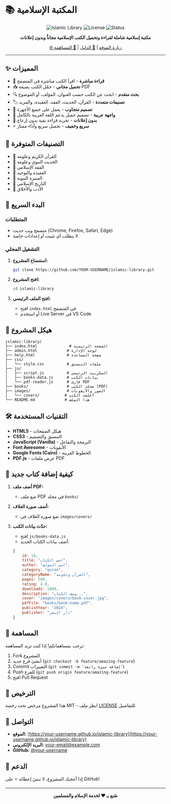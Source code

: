 # 📚 المكتبة الإسلامية

<div align="center">

![Islamic Library](https://img.shields.io/badge/المكتبة-الإسلامية-green?style=for-the-badge)
![License](https://img.shields.io/badge/License-MIT-blue?style=for-the-badge)
![Status](https://img.shields.io/badge/Status-Active-success?style=for-the-badge)

**مكتبة إسلامية شاملة لقراءة وتحميل الكتب الإسلامية مجاناً وبدون إعلانات**

[🌐 زيارة الموقع](#) | [📖 الدليل](#features) | [🤝 المساهمة](#contributing)

</div>

---

## ✨ المميزات

- 📖 **قراءة مباشرة** - اقرأ الكتب مباشرة في المتصفح
- 📥 **تحميل مجاني** - حمّل الكتب بصيغة PDF
- 🔍 **بحث متقدم** - ابحث عن الكتب حسب العنوان، المؤلف، أو الموضوع
- 🏷️ **تصنيفات متعددة** - القرآن، الحديث، الفقه، العقيدة، والمزيد
- 📱 **تصميم متجاوب** - يعمل على جميع الأجهزة
- 🌙 **واجهة عربية** - تصميم جميل يدعم اللغة العربية بالكامل
- 🚫 **بدون إعلانات** - تجربة قراءة نقية بدون إزعاج
- ⚡ **سريع وخفيف** - تحميل سريع وأداء ممتاز

## 🎯 التصنيفات المتوفرة

- 📗 القرآن الكريم وعلومه
- 📘 الحديث النبوي وعلومه
- 📙 الفقه الإسلامي
- 📕 العقيدة والتوحيد
- 📓 السيرة النبوية
- 📔 التاريخ الإسلامي
- 📖 الأدب والأخلاق

## 🚀 البدء السريع

### المتطلبات

- متصفح ويب حديث (Chrome, Firefox, Safari, Edge)
- لا يتطلب أي تثبيت أو إعدادات خاصة

### التشغيل المحلي

1. **استنساخ المشروع:**
   ```bash
   git clone https://github.com/YOUR-USERNAME/islamic-library.git
   ```

2. **افتح المشروع:**
   ```bash
   cd islamic-library
   ```

3. **افتح الملف الرئيسي:**
   - افتح `index.html` في المتصفح
   - أو استخدم Live Server في VS Code

## 📂 هيكل المشروع

```
islamic-library/
├── index.html              # الصفحة الرئيسية
├── admin.html             # لوحة الإدارة
├── help.html              # صفحة المساعدة
├── css/
│   └── style.css          # ملفات التنسيق
├── js/
│   ├── script.js          # السكريبت الرئيسي
│   ├── books-data.js      # بيانات الكتب
│   └── pdf-reader.js      # قارئ PDF
├── books/                 # مجلد الكتب (PDF)
├── images/                # الصور والأيقونات
│   └── covers/           # أغلفة الكتب
└── README.md             # هذا الملف
```

## 🛠️ التقنيات المستخدمة

- **HTML5** - هيكل الصفحات
- **CSS3** - التنسيق والتصميم
- **JavaScript (Vanilla)** - البرمجة والتفاعل
- **Font Awesome** - الأيقونات
- **Google Fonts (Cairo)** - الخطوط العربية
- **PDF.js** - عرض ملفات PDF

## 📖 كيفية إضافة كتاب جديد

1. **أضف ملف PDF:**
   - ضع ملف PDF في مجلد `books/`

2. **أضف صورة الغلاف:**
   - ضع صورة الغلاف في `images/covers/`

3. **حدّث بيانات الكتب:**
   - افتح `js/books-data.js`
   - أضف بيانات الكتاب الجديد:

   ```javascript
   {
       id: 10,
       title: "اسم الكتاب",
       author: "اسم المؤلف",
       category: "quran",
       categoryName: "القرآن وعلومه",
       pages: 500,
       rating: 4.8,
       downloads: 1000,
       description: "وصف الكتاب...",
       cover: "images/covers/book-cover.jpg",
       pdfFile: "books/book-name.pdf",
       publishYear: "2024",
       publisher: "دار النشر"
   }
   ```

## 🤝 المساهمة

نرحب بمساهماتكم! إذا كنت تريد المساهمة:

1. Fork المشروع
2. أنشئ فرع جديد (`git checkout -b feature/amazing-feature`)
3. Commit التغييرات (`git commit -m 'إضافة ميزة رائعة'`)
4. Push للفرع (`git push origin feature/amazing-feature`)
5. افتح Pull Request

## 📝 الترخيص

هذا المشروع مرخص تحت رخصة MIT - انظر ملف [LICENSE](LICENSE) للتفاصيل.

## 📧 التواصل

- **الموقع:** [https://your-username.github.io/islamic-library](https://your-username.github.io/islamic-library)
- **البريد الإلكتروني:** your-email@example.com
- **GitHub:** [@your-username](https://github.com/your-username)

## 🌟 الدعم

إذا أعجبك المشروع، لا تنسَ إعطائه ⭐ على GitHub!

---

<div align="center">

**صُنع بـ ❤️ لخدمة الإسلام والمسلمين**

</div>